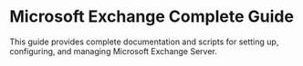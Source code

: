 # Microsoft Exchange Complete Guide

This guide provides complete documentation and scripts for setting up, configuring, and managing Microsoft Exchange Server.
